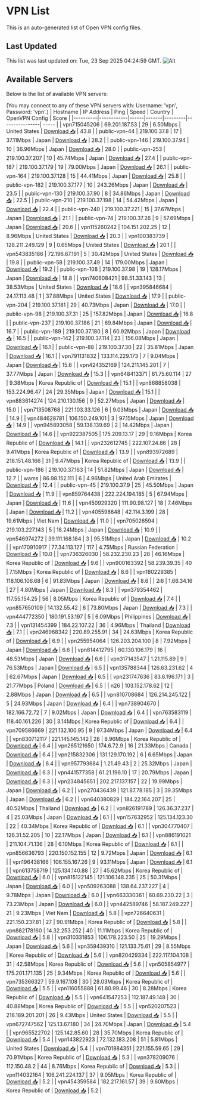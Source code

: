 # VPN List

This is an auto-generated list of Open VPN config files.

## Last Updated

This list was last updated on: Tue, 23 Sep 2025 04:24:59 GMT.
![Alt](https://repobeats.axiom.co/api/embed/186b98318ef1479477931607c1ad7d823f12451f.svg "Repobeats analytics image")

## Available Servers

Below is the list of available VPN servers:

(You may connect to any of these VPN servers with: Username: 'vpn', Password: 'vpn'.)
| Hostname | IP Address | Ping | Speed | Country | OpenVPN Config | Score |
|----------|------------|------|-------|---------|----------------| ----- |
| vpn715045206 | 69.201.187.53 | 29 | 6.50Mbps | United States | [Download 📥](./configs/server_0_US.ovpn) | 43.8 |
| public-vpn-44 | 219.100.37.8 | 17 | 37.11Mbps | Japan | [Download 📥](./configs/server_1_JP.ovpn) | 28.2 |
| public-vpn-146 | 219.100.37.94 | 10 | 36.96Mbps | Japan | [Download 📥](./configs/server_2_JP.ovpn) | 28.0 |
| public-vpn-253 | 219.100.37.207 | 10 | 45.74Mbps | Japan | [Download 📥](./configs/server_3_JP.ovpn) | 27.4 |
| public-vpn-187 | 219.100.37.179 | 19 | 79.00Mbps | Japan | [Download 📥](./configs/server_4_JP.ovpn) | 26.1 |
| public-vpn-164 | 219.100.37.128 | 15 | 44.41Mbps | Japan | [Download 📥](./configs/server_5_JP.ovpn) | 25.8 |
| public-vpn-182 | 219.100.37.177 | 10 | 243.26Mbps | Japan | [Download 📥](./configs/server_6_JP.ovpn) | 23.5 |
| public-vpn-130 | 219.100.37.90 | 8 | 34.86Mbps | Japan | [Download 📥](./configs/server_7_JP.ovpn) | 22.5 |
| public-vpn-210 | 219.100.37.198 | 14 | 54.42Mbps | Japan | [Download 📥](./configs/server_8_JP.ovpn) | 22.4 |
| public-vpn-240 | 219.100.37.221 | 15 | 37.67Mbps | Japan | [Download 📥](./configs/server_9_JP.ovpn) | 21.1 |
| public-vpn-74 | 219.100.37.26 | 9 | 57.69Mbps | Japan | [Download 📥](./configs/server_10_JP.ovpn) | 20.6 |
| vpn115260242 | 104.151.202.25 | 12 | 8.96Mbps | United States | [Download 📥](./configs/server_11_US.ovpn) | 20.3 |
| vpn100383739 | 128.211.249.129 | 9 | 0.65Mbps | United States | [Download 📥](./configs/server_12_US.ovpn) | 20.1 |
| vpn543835186 | 72.196.67.191 | 5 | 30.42Mbps | United States | [Download 📥](./configs/server_13_US.ovpn) | 19.8 |
| public-vpn-58 | 219.100.37.49 | 14 | 179.00Mbps | Japan | [Download 📥](./configs/server_14_JP.ovpn) | 19.2 |
| public-vpn-108 | 219.100.37.98 | 19 | 128.17Mbps | Japan | [Download 📥](./configs/server_15_JP.ovpn) | 18.8 |
| vpn740608421 | 98.51.33.143 | 13 | 38.53Mbps | United States | [Download 📥](./configs/server_16_US.ovpn) | 18.6 |
| vpn395846684 | 24.17.113.48 | 1 | 37.88Mbps | United States | [Download 📥](./configs/server_17_US.ovpn) | 17.9 |
| public-vpn-204 | 219.100.37.181 | 29 | 40.73Mbps | Japan | [Download 📥](./configs/server_18_JP.ovpn) | 17.0 |
| public-vpn-98 | 219.100.37.31 | 25 | 157.82Mbps | Japan | [Download 📥](./configs/server_19_JP.ovpn) | 16.8 |
| public-vpn-237 | 219.100.37.186 | 21 | 69.84Mbps | Japan | [Download 📥](./configs/server_20_JP.ovpn) | 16.7 |
| public-vpn-189 | 219.100.37.180 | 8 | 60.92Mbps | Japan | [Download 📥](./configs/server_21_JP.ovpn) | 16.5 |
| public-vpn-142 | 219.100.37.114 | 23 | 156.08Mbps | Japan | [Download 📥](./configs/server_22_JP.ovpn) | 16.1 |
| public-vpn-88 | 219.100.37.30 | 22 | 35.81Mbps | Japan | [Download 📥](./configs/server_23_JP.ovpn) | 16.1 |
| vpn791131832 | 133.114.229.173 | 7 | 9.04Mbps | Japan | [Download 📥](./configs/server_24_JP.ovpn) | 15.6 |
| vpn424352169 | 124.211.145.201 | 7 | 37.77Mbps | Japan | [Download 📥](./configs/server_25_JP.ovpn) | 15.3 |
| vpn648413371 | 61.75.60.114 | 27 | 9.38Mbps | Korea Republic of | [Download 📥](./configs/server_26_KR.ovpn) | 15.1 |
| vpn868858038 | 153.224.96.47 | 24 | 29.35Mbps | Japan | [Download 📥](./configs/server_27_JP.ovpn) | 15.1 |
| vpn883614274 | 124.210.130.156 | 9 | 52.27Mbps | Japan | [Download 📥](./configs/server_28_JP.ovpn) | 15.0 |
| vpn713508768 | 221.103.33.126 | 6 | 9.03Mbps | Japan | [Download 📥](./configs/server_29_JP.ovpn) | 14.9 |
| vpn484628781 | 106.150.249.101 | 3 | 97.15Mbps | Japan | [Download 📥](./configs/server_30_JP.ovpn) | 14.9 |
| vpn945893058 | 59.138.139.69 | 2 | 14.42Mbps | Japan | [Download 📥](./configs/server_31_JP.ovpn) | 14.6 |
| vpn922387505 | 175.209.13.17 | 29 | 9.16Mbps | Korea Republic of | [Download 📥](./configs/server_32_KR.ovpn) | 14.1 |
| vpn232612745 | 222.107.24.86 | 28 | 9.41Mbps | Korea Republic of | [Download 📥](./configs/server_33_KR.ovpn) | 13.9 |
| vpn893972689 | 218.151.48.166 | 31 | 9.47Mbps | Korea Republic of | [Download 📥](./configs/server_34_KR.ovpn) | 13.9 |
| public-vpn-186 | 219.100.37.163 | 14 | 51.82Mbps | Japan | [Download 📥](./configs/server_35_JP.ovpn) | 12.7 |
| wams | 86.98.152.111 | 6 | 4.96Mbps | United Arab Emirates | [Download 📥](./configs/server_36_AE.ovpn) | 12.4 |
| public-vpn-45 | 219.100.37.9 | 25 | 45.50Mbps | Japan | [Download 📥](./configs/server_37_JP.ovpn) | 11.9 |
| vpn859764438 | 222.224.194.185 | 5 | 67.94Mbps | Japan | [Download 📥](./configs/server_38_JP.ovpn) | 11.6 |
| vpn450929320 | 111.90.98.127 | 18 | 7.46Mbps | Japan | [Download 📥](./configs/server_39_JP.ovpn) | 11.2 |
| vpn405598648 | 42.114.3.199 | 28 | 19.61Mbps | Viet Nam | [Download 📥](./configs/server_40_VN.ovpn) | 11.0 |
| vpn705026594 | 219.103.227.143 | 5 | 18.24Mbps | Japan | [Download 📥](./configs/server_41_JP.ovpn) | 10.9 |
| vpn546974272 | 39.111.168.184 | 3 | 95.51Mbps | Japan | [Download 📥](./configs/server_42_JP.ovpn) | 10.2 |
| vpn170910917 | 77.34.113.127 | 117 | 4.75Mbps | Russian Federation | [Download 📥](./configs/server_43_RU.ovpn) | 10.0 |
| vpn736326030 | 58.232.230.23 | 28 | 46.16Mbps | Korea Republic of | [Download 📥](./configs/server_44_KR.ovpn) | 9.6 |
| vpn900163392 | 58.239.39.35 | 40 | 7.15Mbps | Korea Republic of | [Download 📥](./configs/server_45_KR.ovpn) | 8.6 |
| vpn180229385 | 118.106.106.68 | 6 | 91.83Mbps | Japan | [Download 📥](./configs/server_46_JP.ovpn) | 8.6 |
| 2i6 | 1.66.34.16 | 27 | 4.80Mbps | Japan | [Download 📥](./configs/server_47_JP.ovpn) | 8.3 |
| vpn379354462 | 117.55.154.25 | 56 | 8.05Mbps | Korea Republic of | [Download 📥](./configs/server_48_KR.ovpn) | 7.4 |
| vpn857650109 | 14.132.55.42 | 6 | 73.80Mbps | Japan | [Download 📥](./configs/server_49_JP.ovpn) | 7.3 |
| vpn444772350 | 180.191.53.197 | 5 | 6.09Mbps | Philippines | [Download 📥](./configs/server_50_PH.ovpn) | 7.3 |
| vpn131454399 | 184.22.107.22 | 36 | 4.96Mbps | Thailand | [Download 📥](./configs/server_51_TH.ovpn) | 7.1 |
| vpn246968342 | 220.89.255.91 | 34 | 24.63Mbps | Korea Republic of | [Download 📥](./configs/server_52_KR.ovpn) | 6.9 |
| vpn255954064 | 126.203.204.100 | 8 | 7.92Mbps | Japan | [Download 📥](./configs/server_53_JP.ovpn) | 6.6 |
| vpn814412795 | 60.130.106.179 | 16 | 48.53Mbps | Japan | [Download 📥](./configs/server_54_JP.ovpn) | 6.6 |
| vpn317143547 | 1.21.115.89 | 9 | 76.53Mbps | Japan | [Download 📥](./configs/server_55_JP.ovpn) | 6.5 |
| vpn135788344 | 126.63.231.62 | 4 | 62.67Mbps | Japan | [Download 📥](./configs/server_56_JP.ovpn) | 6.5 |
| vpn231747636 | 83.6.196.171 | 3 | 21.77Mbps | Poland | [Download 📥](./configs/server_57_PL.ovpn) | 6.5 |
| n26 | 103.152.178.62 | 12 | 2.88Mbps | Japan | [Download 📥](./configs/server_58_JP.ovpn) | 6.5 |
| vpn810708684 | 126.214.245.122 | 5 | 24.93Mbps | Japan | [Download 📥](./configs/server_59_JP.ovpn) | 6.4 |
| vpn738904670 | 182.166.72.72 | 7 | 9.02Mbps | Japan | [Download 📥](./configs/server_60_JP.ovpn) | 6.4 |
| vpn763583119 | 118.40.161.226 | 30 | 3.14Mbps | Korea Republic of | [Download 📥](./configs/server_61_KR.ovpn) | 6.4 |
| vpn709586669 | 221.132.100.95 | 9 | 97.34Mbps | Japan | [Download 📥](./configs/server_62_JP.ovpn) | 6.4 |
| vpn830712117 | 221.145.145.142 | 28 | 8.96Mbps | Korea Republic of | [Download 📥](./configs/server_63_KR.ovpn) | 6.4 |
| vpn265121650 | 174.6.72.9 | 16 | 21.33Mbps | Canada | [Download 📥](./configs/server_64_CA.ovpn) | 6.4 |
| vpn215832306 | 131.129.170.192 | 6 | 6.65Mbps | Japan | [Download 📥](./configs/server_65_JP.ovpn) | 6.4 |
| vpn957793684 | 1.21.49.43 | 2 | 25.32Mbps | Japan | [Download 📥](./configs/server_66_JP.ovpn) | 6.3 |
| vpn441577358 | 61.21.196.10 | 17 | 20.79Mbps | Japan | [Download 📥](./configs/server_67_JP.ovpn) | 6.3 |
| vpn234845651 | 202.217.137.157 | 22 | 19.99Mbps | Japan | [Download 📥](./configs/server_68_JP.ovpn) | 6.2 |
| vpn270436439 | 121.87.78.185 | 3 | 39.35Mbps | Japan | [Download 📥](./configs/server_69_JP.ovpn) | 6.2 |
| vpn640380829 | 184.22.164.207 | 25 | 40.52Mbps | Thailand | [Download 📥](./configs/server_70_TH.ovpn) | 6.2 |
| vpn826191789 | 126.36.37.237 | 4 | 25.03Mbps | Japan | [Download 📥](./configs/server_71_JP.ovpn) | 6.1 |
| vpn157632952 | 125.134.123.30 | 22 | 40.34Mbps | Korea Republic of | [Download 📥](./configs/server_72_KR.ovpn) | 6.1 |
| vpn304770407 | 126.31.52.205 | 10 | 22.17Mbps | Japan | [Download 📥](./configs/server_73_JP.ovpn) | 6.1 |
| vpn886191021 | 211.104.71.136 | 28 | 6.10Mbps | Korea Republic of | [Download 📥](./configs/server_74_KR.ovpn) | 6.1 |
| vpn856636793 | 220.150.152.155 | 12 | 9.72Mbps | Japan | [Download 📥](./configs/server_75_JP.ovpn) | 6.1 |
| vpn196438166 | 106.155.167.26 | 9 | 93.11Mbps | Japan | [Download 📥](./configs/server_76_JP.ovpn) | 6.1 |
| vpn613758719 | 125.134.140.88 | 27 | 45.62Mbps | Korea Republic of | [Download 📥](./configs/server_77_KR.ovpn) | 6.0 |
| vpn815122145 | 121.106.148.235 | 25 | 50.31Mbps | Japan | [Download 📥](./configs/server_78_JP.ovpn) | 6.0 |
| vpn509263088 | 138.64.237.227 | 4 | 9.78Mbps | Japan | [Download 📥](./configs/server_79_JP.ovpn) | 6.0 |
| vpn663330361 | 60.69.230.22 | 3 | 73.23Mbps | Japan | [Download 📥](./configs/server_80_JP.ovpn) | 6.0 |
| vpn442589746 | 58.187.249.227 | 21 | 9.23Mbps | Viet Nam | [Download 📥](./configs/server_81_VN.ovpn) | 5.8 |
| vpn726640631 | 221.150.237.81 | 27 | 90.91Mbps | Korea Republic of | [Download 📥](./configs/server_82_KR.ovpn) | 5.8 |
| vpn882178160 | 14.32.253.252 | 40 | 11.11Mbps | Korea Republic of | [Download 📥](./configs/server_83_KR.ovpn) | 5.8 |
| vpn310331853 | 106.178.223.50 | 25 | 19.29Mbps | Japan | [Download 📥](./configs/server_84_JP.ovpn) | 5.6 |
| vpn359439310 | 121.133.75.61 | 29 | 8.55Mbps | Korea Republic of | [Download 📥](./configs/server_85_KR.ovpn) | 5.6 |
| vpn820429334 | 222.117.104.108 | 31 | 42.58Mbps | Korea Republic of | [Download 📥](./configs/server_86_KR.ovpn) | 5.6 |
| vpn505854977 | 175.201.171.135 | 25 | 9.34Mbps | Korea Republic of | [Download 📥](./configs/server_87_KR.ovpn) | 5.6 |
| vpn735366327 | 59.9.167.108 | 30 | 28.03Mbps | Korea Republic of | [Download 📥](./configs/server_88_KR.ovpn) | 5.5 |
| vpn116055888 | 61.80.99.46 | 30 | 8.28Mbps | Korea Republic of | [Download 📥](./configs/server_89_KR.ovpn) | 5.5 |
| vpn641547253 | 112.187.49.148 | 30 | 40.88Mbps | Korea Republic of | [Download 📥](./configs/server_90_KR.ovpn) | 5.5 |
| vpn520207523 | 216.189.201.201 | 26 | 9.43Mbps | United States | [Download 📥](./configs/server_91_US.ovpn) | 5.5 |
| vpn672747562 | 125.13.67.180 | 34 | 24.70Mbps | Japan | [Download 📥](./configs/server_92_JP.ovpn) | 5.4 |
| vpn965522702 | 125.142.85.60 | 28 | 35.70Mbps | Korea Republic of | [Download 📥](./configs/server_93_KR.ovpn) | 5.4 |
| vpn143822923 | 72.132.183.208 | 51 | 5.81Mbps | United States | [Download 📥](./configs/server_94_US.ovpn) | 5.4 |
| vpn701884351 | 221.155.59.65 | 29 | 70.91Mbps | Korea Republic of | [Download 📥](./configs/server_95_KR.ovpn) | 5.3 |
| vpn378209076 | 112.150.48.2 | 44 | 8.76Mbps | Korea Republic of | [Download 📥](./configs/server_96_KR.ovpn) | 5.3 |
| vpn114032164 | 106.241.224.137 | 37 | 9.05Mbps | Korea Republic of | [Download 📥](./configs/server_97_KR.ovpn) | 5.2 |
| vpn454359584 | 182.217.161.57 | 39 | 9.60Mbps | Korea Republic of | [Download 📥](./configs/server_98_KR.ovpn) | 5.2 |
